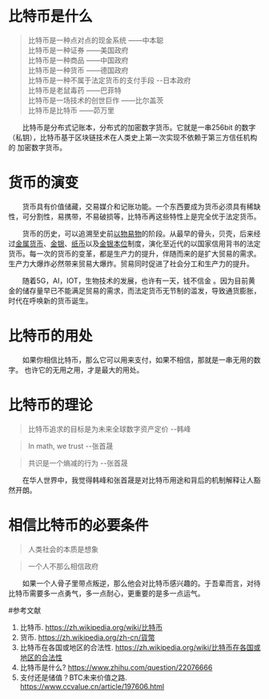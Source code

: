 # 比特币是什么

>比特币是一种点对点的现金系统  ——中本聪  
>比特币是一种证券  ——美国政府  
>比特币是一种商品  ——中国政府  
>比特币是一种货币  ——德国政府  
>比特币是一种不属于法定货币的支付手段  --日本政府  
>比特币是老鼠毒药 ——巴菲特  
>比特币是一场技术的创世巨作 ——比尔盖茨  
>比特币是比特币  ——茆万里   

　　比特币是分布式记账本，分布式的加密数字货币。它就是一串256bit 的数字（私钥），比特币基于区块链技术在人类史上第一次实现不依赖于第三方信任机构的 加密数字货币。

# 货币的演变

　　货币具有价值储藏，交易媒介和记账功能。一个东西要成为货币必须具有稀缺性，可分割性，易携带，不易破损等，比特币再这些特性上是完全优于法定货币。

　　货币的历史，可以追溯至史前[以物易物](https://zh.wikipedia.org/wiki/以物易物)的阶段。从最早的骨头，贝壳，后来经过[金属货币](https://zh.wikipedia.org/wiki/金屬貨幣)、[金银](https://zh.wikipedia.org/w/index.php?title=金銀&action=edit&redlink=1)、[纸币](https://zh.wikipedia.org/wiki/紙幣)以及[金银本位](https://zh.wikipedia.org/w/index.php?title=金銀本位&action=edit&redlink=1)制度，演化至近代的以国家信用背书的法定货币。每一次的货币的变革，都是生产力的提升，伴随而来的是扩大贸易的需求。生产力大爆炸必然带来贸易大爆炸。贸易同时促进了社会分工和生产力的提升。

　　随着5G，AI，IOT，生物技术的发展，也许有一天，钱不信金 。因为目前黄金的储存量早已不能满足贸易的需求，而法定货币无节制的滥发，导致通货膨胀，时代在呼唤新的货币诞生。

# 比特币的用处

　　如果你相信比特币，那么它可以用来支付，如果不相信，那就是一串无用的数字。 也许它的无用之用，才是最大的用处。

# 比特币的理论

> 比特币追求的目标是为未来全球数字资产定价  --韩峰

> In math, we trust  --张首晟

> 共识是一个熵减的行为 --张首晟

　　在华人世界中，我觉得韩峰和张首晟是对比特币用途和背后的机制解释让人豁然开朗。

# 相信比特币的必要条件

> 人类社会的本质是想象

> 一个人不那么相信政府

　　如果一个人骨子里带点叛逆，那么他会对比特币感兴趣的。于吾辈而言，对待比特币需要多一点勇气，多一点耐心，更重要的是多一点运气。

#参考文献

1. 比特币.
<https://zh.wikipedia.org/wiki/比特币>
2. 货币.
<https://zh.wikipedia.org/zh-cn/貨幣>
3. 比特币在各国或地区的合法性.
<https://zh.wikipedia.org/wiki/比特币在各国或地区的合法性>
4. 比特币是什么?
<https://www.zhihu.com/question/22076666>
5. 支付还是储值？BTC未来价值之路.
<https://www.ccvalue.cn/article/197606.html>




















